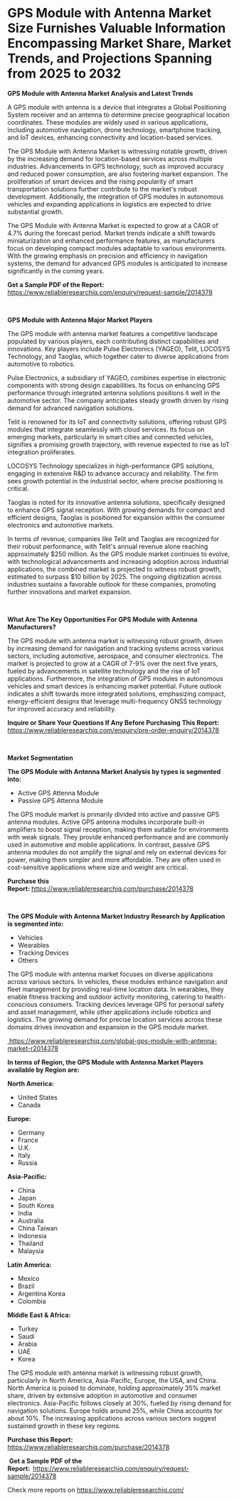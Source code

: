 <p><h1>GPS Module with Antenna Market Size Furnishes Valuable Information Encompassing Market Share, Market Trends, and Projections Spanning from 2025 to 2032</h1></p><p><strong>GPS Module with Antenna Market Analysis and Latest Trends</strong></p>
<p><p>A GPS module with antenna is a device that integrates a Global Positioning System receiver and an antenna to determine precise geographical location coordinates. These modules are widely used in various applications, including automotive navigation, drone technology, smartphone tracking, and IoT devices, enhancing connectivity and location-based services.</p><p>The GPS Module with Antenna Market is witnessing notable growth, driven by the increasing demand for location-based services across multiple industries. Advancements in GPS technology, such as improved accuracy and reduced power consumption, are also fostering market expansion. The proliferation of smart devices and the rising popularity of smart transportation solutions further contribute to the market's robust development. Additionally, the integration of GPS modules in autonomous vehicles and expanding applications in logistics are expected to drive substantial growth.</p><p>The GPS Module with Antenna Market is expected to grow at a CAGR of 4.7% during the forecast period. Market trends indicate a shift towards miniaturization and enhanced performance features, as manufacturers focus on developing compact modules adaptable to various environments. With the growing emphasis on precision and efficiency in navigation systems, the demand for advanced GPS modules is anticipated to increase significantly in the coming years.</p></p>
<p><strong>Get a Sample PDF of the Report:&nbsp;</strong> <a href="https://www.reliableresearchiq.com/enquiry/request-sample/2014378?utm_campaign=2384&utm_medium=2&utm_source=Github&utm_content=ia&utm_term=06042025&utm_id=gps-module-with-antenna">https://www.reliableresearchiq.com/enquiry/request-sample/2014378</a></p>
<p>&nbsp;</p>
<p><strong>GPS Module with Antenna Major Market Players</strong></p>
<p><p>The GPS module with antenna market features a competitive landscape populated by various players, each contributing distinct capabilities and innovations. Key players include Pulse Electronics (YAGEO), Telit, LOCOSYS Technology, and Taoglas, which together cater to diverse applications from automotive to robotics.</p><p>Pulse Electronics, a subsidiary of YAGEO, combines expertise in electronic components with strong design capabilities. Its focus on enhancing GPS performance through integrated antenna solutions positions it well in the automotive sector. The company anticipates steady growth driven by rising demand for advanced navigation solutions.</p><p>Telit is renowned for its IoT and connectivity solutions, offering robust GPS modules that integrate seamlessly with cloud services. Its focus on emerging markets, particularly in smart cities and connected vehicles, signifies a promising growth trajectory, with revenue expected to rise as IoT integration proliferates.</p><p>LOCOSYS Technology specializes in high-performance GPS solutions, engaging in extensive R&D to advance accuracy and reliability. The firm sees growth potential in the industrial sector, where precise positioning is critical.</p><p>Taoglas is noted for its innovative antenna solutions, specifically designed to enhance GPS signal reception. With growing demands for compact and efficient designs, Taoglas is positioned for expansion within the consumer electronics and automotive markets.</p><p>In terms of revenue, companies like Telit and Taoglas are recognized for their robust performance, with Telit's annual revenue alone reaching approximately $250 million. As the GPS module market continues to evolve, with technological advancements and increasing adoption across industrial applications, the combined market is projected to witness robust growth, estimated to surpass $10 billion by 2025. The ongoing digitization across industries sustains a favorable outlook for these companies, promoting further innovations and market expansion.</p></p>
<p>&nbsp;</p>
<p><strong>What Are The Key Opportunities For GPS Module with Antenna Manufacturers?</strong></p>
<p><p>The GPS module with antenna market is witnessing robust growth, driven by increasing demand for navigation and tracking systems across various sectors, including automotive, aerospace, and consumer electronics. The market is projected to grow at a CAGR of 7-9% over the next five years, fueled by advancements in satellite technology and the rise of IoT applications. Furthermore, the integration of GPS modules in autonomous vehicles and smart devices is enhancing market potential. Future outlook indicates a shift towards more integrated solutions, emphasizing compact, energy-efficient designs that leverage multi-frequency GNSS technology for improved accuracy and reliability.</p></p>
<p><strong>Inquire or Share Your Questions If Any Before Purchasing This Report:</strong> <a href="https://www.reliableresearchiq.com/enquiry/pre-order-enquiry/2014378?utm_campaign=2384&utm_medium=2&utm_source=Github&utm_content=ia&utm_term=06042025&utm_id=gps-module-with-antenna">https://www.reliableresearchiq.com/enquiry/pre-order-enquiry/2014378</a></p>
<p>&nbsp;</p>
<p><strong>Market Segmentation</strong></p>
<p><strong>The GPS Module with Antenna Market Analysis by types is segmented into:</strong></p>
<p><ul><li>Active GPS Attenna Module</li><li>Passive GPS Attenna Module</li></ul></p>
<p><p>The GPS module market is primarily divided into active and passive GPS antenna modules. Active GPS antenna modules incorporate built-in amplifiers to boost signal reception, making them suitable for environments with weak signals. They provide enhanced performance and are commonly used in automotive and mobile applications. In contrast, passive GPS antenna modules do not amplify the signal and rely on external devices for power, making them simpler and more affordable. They are often used in cost-sensitive applications where size and weight are critical.</p></p>
<p><strong>Purchase this Report:&nbsp;</strong><a href="https://www.reliableresearchiq.com/purchase/2014378?utm_campaign=2384&utm_medium=2&utm_source=Github&utm_content=ia&utm_term=06042025&utm_id=gps-module-with-antenna">https://www.reliableresearchiq.com/purchase/2014378</a></p>
<p>&nbsp;</p>
<p><strong>The GPS Module with Antenna Market Industry Research by Application is segmented into:</strong></p>
<p><ul><li>Vehicles</li><li>Wearables</li><li>Tracking Devices</li><li>Others</li></ul></p>
<p><p>The GPS module with antenna market focuses on diverse applications across various sectors. In vehicles, these modules enhance navigation and fleet management by providing real-time location data. In wearables, they enable fitness tracking and outdoor activity monitoring, catering to health-conscious consumers. Tracking devices leverage GPS for personal safety and asset management, while other applications include robotics and logistics. The growing demand for precise location services across these domains drives innovation and expansion in the GPS module market.</p></p>
<p><a href="https://www.reliableresearchiq.com/global-gps-module-with-antenna-market-r2014378?utm_campaign=2384&utm_medium=2&utm_source=Github&utm_content=ia&utm_term=06042025&utm_id=gps-module-with-antenna">&nbsp;https://www.reliableresearchiq.com/global-gps-module-with-antenna-market-r2014378</a></p>
<p><strong>In terms of Region, the GPS Module with Antenna Market Players available by Region are:</strong></p>
<p>
    <p> <strong> North America: </strong>
        <ul>
            <li>United States</li>
            <li>Canada</li>
        </ul>
        </p> 
    <p> <strong> Europe: </strong>
        <ul>
            <li>Germany</li>
            <li>France</li>
            <li>U.K.</li>
            <li>Italy</li>
            <li>Russia</li>
        </ul>
        </p> 
    <p> <strong> Asia-Pacific: </strong>
        <ul>
            <li>China</li>
            <li>Japan</li>
            <li>South Korea</li>
            <li>India</li>
            <li>Australia</li>
            <li>China Taiwan</li>
            <li>Indonesia</li>
            <li>Thailand</li>
            <li>Malaysia</li>
        </ul>
        </p> 
    <p> <strong> Latin America: </strong>
        <ul>
            <li>Mexico</li>
            <li>Brazil</li>
            <li>Argentina Korea</li>
            <li>Colombia</li>
        </ul>
        </p> 
    <p> <strong> Middle East & Africa: </strong>
        <ul>
            <li>Turkey</li>
            <li>Saudi</li>
            <li>Arabia</li>
            <li>UAE</li>
            <li>Korea</li>
        </ul>
    </p>
    </p>
<p><p>The GPS module with antenna market is witnessing robust growth, particularly in North America, Asia-Pacific, Europe, the USA, and China. North America is poised to dominate, holding approximately 35% market share, driven by extensive adoption in automotive and consumer electronics. Asia-Pacific follows closely at 30%, fueled by rising demand for navigation solutions. Europe holds around 25%, while China accounts for about 10%. The increasing applications across various sectors suggest sustained growth in these key regions.</p></p>
<p><strong>Purchase this Report: </strong><a href="https://www.reliableresearchiq.com/purchase/2014378?utm_campaign=2384&utm_medium=2&utm_source=Github&utm_content=ia&utm_term=06042025&utm_id=gps-module-with-antenna">https://www.reliableresearchiq.com/purchase/2014378</a></p>
<p>&nbsp;<strong>Get a Sample PDF of the Report:&nbsp;&nbsp;</strong><a href="https://www.reliableresearchiq.com/enquiry/request-sample/2014378?utm_campaign=2384&utm_medium=2&utm_source=Github&utm_content=ia&utm_term=06042025&utm_id=gps-module-with-antenna">https://www.reliableresearchiq.com/enquiry/request-sample/2014378</a></p>
<p><strong></strong></p>
<p>Check more reports on <a href="https://www.reliableresearchiq.com/?utm_campaign=2384&utm_medium=2&utm_source=Github&utm_content=ia&utm_term=06042025&utm_id=gps-module-with-antenna">https://www.reliableresearchiq.com/</a></p>